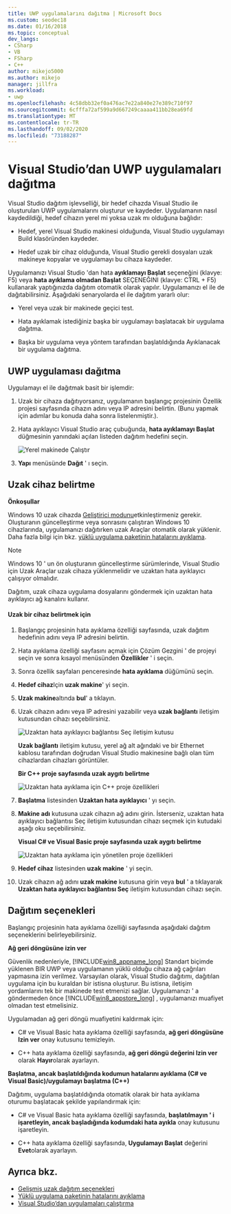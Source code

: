 ```yaml
---
title: UWP uygulamalarını dağıtma | Microsoft Docs
ms.custom: seodec18
ms.date: 01/16/2018
ms.topic: conceptual
dev_langs:
- CSharp
- VB
- FSharp
- C++
author: mikejo5000
ms.author: mikejo
manager: jillfra
ms.workload:
- uwp
ms.openlocfilehash: 4c58dbb32ef0a476ac7e22a840e27e389c710f97
ms.sourcegitcommit: 6cfffa72af599a9d667249caaaa411bb28ea69fd
ms.translationtype: MT
ms.contentlocale: tr-TR
ms.lasthandoff: 09/02/2020
ms.locfileid: "73188287"
---
```

# <a name="deploy-uwp-apps-from-visual-studio"></a>Visual Studio’dan UWP uygulamaları dağıtma

Visual Studio dağıtım işlevselliği, bir hedef cihazda Visual Studio ile oluşturulan UWP uygulamalarını oluşturur ve kaydeder. Uygulamanın nasıl kaydedildiği, hedef cihazın yerel mi yoksa uzak mı olduğuna bağlıdır:

- Hedef, yerel Visual Studio makinesi olduğunda, Visual Studio uygulamayı Build klasöründen kaydeder.

- Hedef uzak bir cihaz olduğunda, Visual Studio gerekli dosyaları uzak makineye kopyalar ve uygulamayı bu cihaza kaydeder.

Uygulamanızı Visual Studio 'dan hata **ayıklamayı Başlat** seçeneğini (klavye: F5) veya **hata ayıklama olmadan Başlat** SEÇENEĞINI (klavye: CTRL + F5) kullanarak yaptığınızda dağıtım otomatik olarak yapılır. Uygulamanızı el ile de dağıtabilirsiniz. Aşağıdaki senaryolarda el ile dağıtım yararlı olur:

- Yerel veya uzak bir makinede geçici test.

- Hata ayıklamak istediğiniz başka bir uygulamayı başlatacak bir uygulama dağıtma.

- Başka bir uygulama veya yöntem tarafından başlatıldığında Ayıklanacak bir uygulama dağıtma.

## <a name="how-to-deploy-a-uwp-app"></a><a name="BKMK_How_to_deploy_a_Windows_Store_app"></a> UWP uygulaması dağıtma
 Uygulamayı el ile dağıtmak basit bir işlemdir:

1. Uzak bir cihaza dağıtıyorsanız, uygulamanın başlangıç projesinin Özellik projesi sayfasında cihazın adını veya IP adresini belirtin. (Bunu yapmak için adımlar bu konuda daha sonra listelenmiştir.).

2. Hata ayıklayıcı Visual Studio araç çubuğunda, **hata ayıklamayı Başlat** düğmesinin yanındaki açılan listeden dağıtım hedefini seçin.

     ![Yerel makinede Çalıştır](../debugger/media/vsrun_f5_local.png "VSRUN_F5_Local")

3. **Yapı** menüsünde **Dağıt** ' ı seçin.

## <a name="how-to-specify-a-remote-device"></a><a name="BKMK_How_to_specify_a_remote_device"></a> Uzak cihaz belirtme

**Önkoşullar**

Windows 10 uzak cihazda [Geliştirici modunu](/windows/uwp/get-started/enable-your-device-for-development)etkinleştirmeniz gerekir. Oluşturanın güncelleştirme veya sonrasını çalıştıran Windows 10 cihazlarında, uygulamanızı dağıtırken uzak Araçlar otomatik olarak yüklenir. Daha fazla bilgi için bkz. [yüklü uygulama paketinin hatalarını ayıklama](../debugger/debug-installed-app-package.md).

> [!NOTE]
> Windows 10 ' un ön oluşturanın güncelleştirme sürümlerinde, Visual Studio için Uzak Araçlar uzak cihaza yüklenmelidir ve uzaktan hata ayıklayıcı çalışıyor olmalıdır.

Dağıtım, uzak cihaza uygulama dosyalarını göndermek için uzaktan hata ayıklayıcı ağ kanalını kullanır.

#### <a name="to-specify-a-remote-device"></a>Uzak bir cihaz belirtmek için

1. Başlangıç projesinin hata ayıklama özelliği sayfasında, uzak dağıtım hedefinin adını veya IP adresini belirtin.

2. Hata ayıklama özelliği sayfasını açmak için Çözüm Gezgini ' de projeyi seçin ve sonra kısayol menüsünden **Özellikler** ' i seçin.

3. Sonra özellik sayfaları penceresinde **hata ayıklama** düğümünü seçin.

4. **Hedef cihaz**Için **uzak makine**' yi seçin.

5. **Uzak makine**altında **bul**' a tıklayın.

6. Uzak cihazın adını veya IP adresini yazabilir veya **uzak bağlantı** iletişim kutusundan cihazı seçebilirsiniz.

    ![Uzaktan hata ayıklayıcı bağlantısı Seç iletişim kutusu](../debugger/media/vsrun_selectremotedebuggerdlg.png "VSRUN_SelectRemoteDebuggerDlg")

    **Uzak bağlantı** iletişim kutusu, yerel ağ alt ağındaki ve bir Ethernet kablosu tarafından doğrudan Visual Studio makinesine bağlı olan tüm cihazlardan cihazları görüntüler.

   **Bir C++ proje sayfasında uzak aygıtı belirtme**

   ![Uzaktan hata ayıklama için C&#43;&#43; proje özellikleri](../debugger/media/vsrun_cpp_projprop_remote.png "VSRUN_CPP_ProjProp_Remote")

7. **Başlatma** listesinden **Uzaktan hata ayıklayıcı** ' yı seçin.

8. **Makine adı** kutusuna uzak cihazın ağ adını girin. İsterseniz, uzaktan hata ayıklayıcı bağlantısı Seç iletişim kutusundan cihazı seçmek için kutudaki aşağı oku seçebilirsiniz.

   **Visual C# ve Visual Basic proje sayfasında uzak aygıtı belirtme**

   ![Uzaktan hata ayıklama için yönetilen proje özellikleri](../debugger/media/vsrun_managed_projprop_remote.png "VSRUN_Managed_ProjProp_Remote")

9. **Hedef cihaz** listesinden **uzak makine** ' yi seçin.

10. Uzak cihazın ağ adını **uzak makine** kutusuna girin veya **bul** ' a tıklayarak **Uzaktan hata ayıklayıcı bağlantısı Seç** iletişim kutusundan cihazı seçin.

## <a name="deployment-options"></a><a name="BKMK_Deployment_options"></a> Dağıtım seçenekleri

Başlangıç projesinin hata ayıklama özelliği sayfasında aşağıdaki dağıtım seçeneklerini belirleyebilirsiniz.

**Ağ geri döngüsüne izin ver**

Güvenlik nedenleriyle, [!INCLUDE[win8_appname_long](../debugger/includes/win8_appname_long_md.md)] Standart biçimde yüklenen BIR UWP veya uygulamanın yüklü olduğu cihaza ağ çağrıları yapmasına izin verilmez. Varsayılan olarak, Visual Studio dağıtımı, dağıtılan uygulama için bu kuraldan bir istisna oluşturur. Bu istisna, iletişim yordamlarını tek bir makinede test etmenizi sağlar. Uygulamanızı ' a göndermeden önce [!INCLUDE[win8_appstore_long](../debugger/includes/win8_appstore_long_md.md)] , uygulamanızı muafiyet olmadan test etmelisiniz.

Uygulamadan ağ geri döngü muafiyetini kaldırmak için:

- C# ve Visual Basic hata ayıklama özelliği sayfasında, **ağ geri döngüsüne Izin ver** onay kutusunu temizleyin.

- C++ hata ayıklama özelliği sayfasında, **ağ geri döngü değerini Izin ver** olarak **Hayır**olarak ayarlayın.

**Başlatma, ancak başlatıldığında kodumun hatalarını ayıklama (C# ve Visual Basic)/uygulamayı başlatma (C++)**

Dağıtımı, uygulama başlatıldığında otomatik olarak bir hata ayıklama oturumu başlatacak şekilde yapılandırmak için:

- C# ve Visual Basic hata ayıklama özelliği sayfasında, **başlatılmayın ' i işaretleyin, ancak başladığında kodumdaki hata ayıkla** onay kutusunu işaretleyin.

- C++ hata ayıklama özelliği sayfasında, **Uygulamayı Başlat** değerini **Evet**olarak ayarlayın.

## <a name="see-also"></a>Ayrıca bkz.

- [Gelişmiş uzak dağıtım seçenekleri](/windows/uwp/debug-test-perf/deploying-and-debugging-uwp-apps#advanced-remote-deployment-options)
- [Yüklü uygulama paketinin hatalarını ayıklama](../debugger/debug-installed-app-package.md)
- [Visual Studio’dan uygulamaları çalıştırma](debugging-windows-store-and-windows-universal-apps.md)
